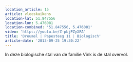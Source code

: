 ```yaml
---
location_article: 15
article: vleeskuikens
location-lat: 51.847556
location-lon: 5.476081
location-combined: '51.847556, 5.476081'
video: 'https://youtu.be/Z-pbjPZyXFA'
title: 'Dreumel | Papesteeg 11 | Biologisch'
article-date: '2013-09-25 19:30:22'
---
```


In deze biologische stal van de familie Vink is de stal overvol.